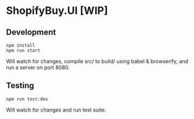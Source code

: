 # ShopifyBuy.UI [WIP]

## Development

```
npm install
npm run start

```

Will watch for changes, compile src/ to build/ using babel & browserify, and run a server on port 8080.

## Testing

```
npm run test:dev
```

Will watch for changes and run test suite.
